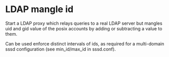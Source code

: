 # LDAP mangle id

  Start a LDAP proxy which relays queries to a real LDAP server but mangles uid
  and gid value of the posix accounts by adding or subtracting a value to them.

  Can be used enforce distinct intervals of ids, as required for a multi-domain
  sssd configuration (see min_id/max_id in sssd.conf).

